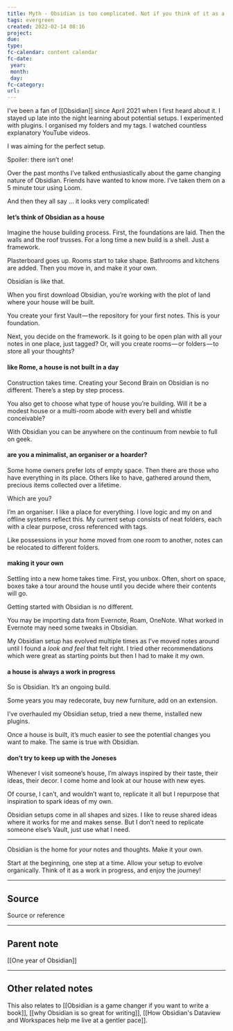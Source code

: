 ```yaml
---
title: Myth - Obsidian is too complicated. Not if you think of it as a house!
tags: evergreen
created: 2022-02-14 08:16
project: 
due: 
type: 
fc-calendar: content calendar
fc-date:
 year: 
 month: 
 day: 
fc-category: 
url:
---
```


I’ve been a fan of [[Obsidian]] since April 2021 when I first heard about it. I stayed up late into the night learning about potential setups. I experimented with plugins. I organised my folders and my tags. I watched countless explanatory YouTube videos.

I was aiming for the perfect setup.

Spoiler: there isn’t one!

Over the past months I’ve talked enthusiastically about the game changing nature of Obsidian. Friends have wanted to know more. I’ve taken them on a 5 minute tour using Loom.

And then they all say … it looks very complicated!

#### let’s think of Obsidian as a house

Imagine the house building process. First, the foundations are laid. Then the walls and the roof trusses. For a long time a new build is a shell. Just a framework.

Plasterboard goes up. Rooms start to take shape. Bathrooms and kitchens are added. Then you move in, and make it your own.

Obsidian is like that.

When you first download Obsidian, you’re working with the plot of land where your house will be built.

You create your first Vault — the repository for your first notes. This is your foundation.

Next, you decide on the framework. Is it going to be open plan with all your notes in one place, just tagged? Or, will you create rooms — or folders — to store all your thoughts?

#### like Rome, a house is not built in a day

Construction takes time. Creating your Second Brain on Obsidian is no different. There’s a step by step process.

You also get to choose what type of house you’re building. Will it be a modest house or a multi-room abode with every bell and whistle conceivable?

With Obsidian you can be anywhere on the continuum from newbie to full on geek.

#### are you a minimalist, an organiser or a hoarder?

Some home owners prefer lots of empty space. Then there are those who have everything in its place. Others like to have, gathered around them, precious items collected over a lifetime.

Which are you?

I’m an organiser. I like a place for everything. I love logic and my on and offline systems reflect this. My current setup consists of neat folders, each with a clear purpose, cross referenced with tags.

Like possessions in your home moved from one room to another, notes can be relocated to different folders.

#### making it your own

Settling into a new home takes time. First, you unbox. Often, short on space, boxes take a tour around the house until you decide where their contents will go.

Getting started with Obsidian is no different.

You may be importing data from Evernote, Roam, OneNote. What worked in Evernote may need some tweaks in Obsidian.

My Obsidian setup has evolved multiple times as I’ve moved notes around until I found a _look and feel_ that felt right. I tried other recommendations which were great as starting points but then I had to make it my own.

#### a house is always a work in progress

So is Obsidian. It’s an ongoing build.

Some years you may redecorate, buy new furniture, add on an extension.

I’ve overhauled my Obsidian setup, tried a new theme, installed new plugins.

Once a house is built, it’s much easier to see the potential changes you want to make. The same is true with Obsidian.

#### don’t try to keep up with the Joneses

Whenever I visit someone’s house, I’m always inspired by their taste, their ideas, their decor. I come home and look at our house with new eyes.

Of course, I can’t, and wouldn’t want to, replicate it all but I repurpose that inspiration to spark ideas of my own.

Obsidian setups come in all shapes and sizes. I like to reuse shared ideas where it works for me and makes sense. But I don’t need to replicate someone else’s Vault, just use what I need.

---

Obsidian is the home for _your_ notes and thoughts. Make it your own.

Start at the beginning, one step at a time. Allow your setup to evolve organically. Think of it as a work in progress, and enjoy the journey!

---

## Source

Source or reference

---

## Parent note

[[One year of Obsidian]]

---

## Other related notes

This also relates to [[Obsidian is a game changer if you want to write a book]], [[why Obsidian is so great for writing]], [[How Obsidian's Dataview and Workspaces help me live at a gentler pace]].